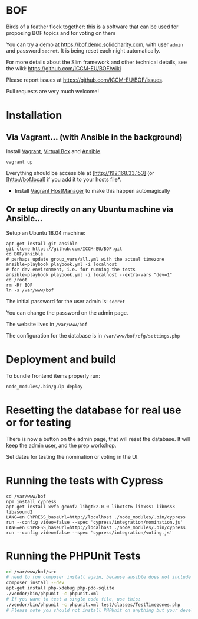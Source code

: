# BOF
Birds of a feather flock together: this is a software that can be used for proposing BOF topics and for voting on them

You can try a demo at https://bof.demo.solidcharity.com, with user `admin` and password `secret`. It is being reset each night automatically.

For more details about the Slim framework and other technical details, see the wiki: https://github.com/ICCM-EU/BOF/wiki

Please report issues at https://github.com/ICCM-EU/BOF/issues.

Pull requests are very much welcome!

# Installation

## Via Vagrant… (with Ansible in the background)

Install [Vagrant](https://www.vagrantup.com/downloads.html), [Virtual Box](https://www.virtualbox.org/wiki/Downloads) and [Ansible](http://docs.ansible.com/ansible/latest/intro_installation.html#installing-the-control-machine).

`vagrant up`

Everything should be accessible at [http://192.168.33.153] (or [http://bof.local] if you add it to your hosts file*.

* Install [Vagrant HostManager](https://github.com/devopsgroup-io/vagrant-hostmanager) to make this happen automagically

## Or setup directly on any Ubuntu machine via Ansible…

Setup an Ubuntu 18.04 machine:

```
apt-get install git ansible
git clone https://github.com/ICCM-EU/BOF.git
cd BOF/ansible
# perhaps update group_vars/all.yml with the actual timezone
ansible-playbook playbook.yml -i localhost
# for dev environment, i.e. for running the tests
ansible-playbook playbook.yml -i localhost --extra-vars "dev=1"
cd /root
rm -Rf BOF
ln -s /var/www/bof
```

The initial password for the user admin is: `secret`

You can change the password on the admin page.

The website lives in `/var/www/bof`

The configuration for the database is in `/var/www/bof/cfg/settings.php`

# Deployment and build

To bundle frontend items properly run:

`node_modules/.bin/gulp deploy`

# Resetting the database for real use or for testing

There is now a button on the admin page, that will reset the database. It will keep the admin user, and the prep workshop.

Set dates for testing the nomination or voting in the UI.

# Running the tests with Cypress

```
cd /var/www/bof
npm install cypress
apt-get install xvfb gconf2 libgtk2.0-0 libxtst6 libxss1 libnss3 libasound2
LANG=en CYPRESS_baseUrl=http://localhost ./node_modules/.bin/cypress run --config video=false --spec 'cypress/integration/nomination.js'
LANG=en CYPRESS_baseUrl=http://localhost ./node_modules/.bin/cypress run --config video=false --spec 'cypress/integration/voting.js'
```

# Running the PHPUnit Tests

```bash
cd /var/www/bof/src
# need to run composer install again, because ansible does not include the dev dependancies by default when calling composer install
composer install --dev
apt-get install php-xdebug php-pdo-sqlite
./vendor/bin/phpunit -c phpunit.xml
# If you want to test a single code file, use this:
./vendor/bin/phpunit -c phpunit.xml test/classes/TestTimezones.php
# Please note you should not install PHPUnit on anything but your development system.  See https://thephp.cc/news/2020/02/phpunit-a-security-risk for further explanation. 
```

